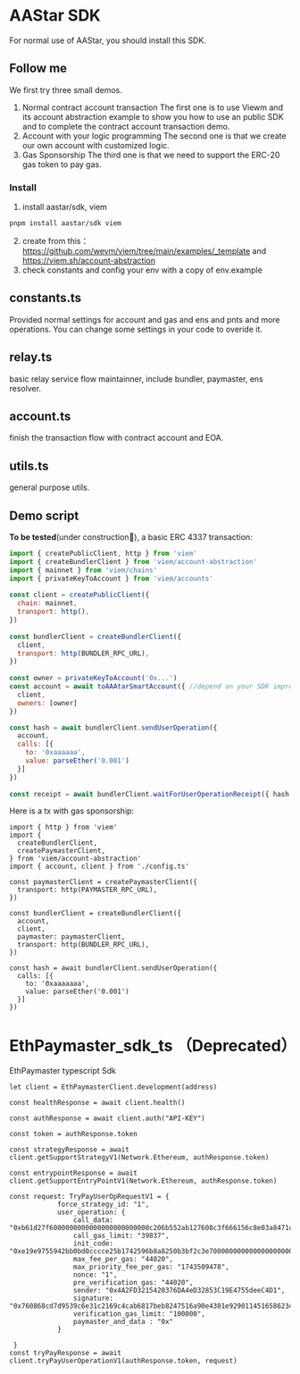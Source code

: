 # AAStar SDK
For normal use of AAStar, you should install this SDK.

## Follow me
We first try three small demos. 
1. Normal contract account transaction
The first one is to use Viewm and its account abstraction example to show you how to use an public SDK and to complete the contract account transaction demo. 
2. Account with your logic programming
The second one is that we create our own account with customized logic.
3. Gas Sponsorship
The third one is that we need to support the ERC-20 gas token to pay gas.

### Install
1. install aastar/sdk, viem
  ```
  pnpm install aastar/sdk viem
  ```
2. create from this：https://github.com/wevm/viem/tree/main/examples/_template and https://viem.sh/account-abstraction
3. check constants and config your env with a copy of env.example

## constants.ts
Provided normal settings for account and gas and ens and pnts and more operations.
You can change some settings in your code to overide it.

## relay.ts
basic relay service flow maintainner, include bundler, paymaster, ens resolver.

## account.ts
finish the transaction flow with contract account and EOA.

## utils.ts
general purpose utils.

## Demo script


**To be tested**(under construction🚧), a basic ERC 4337 transaction:
```javascript
import { createPublicClient, http } from 'viem'
import { createBundlerClient } from 'viem/account-abstraction'
import { mainnet } from 'viem/chains'
import { privateKeyToAccount } from 'viem/accounts'
 
const client = createPublicClient({
  chain: mainnet,
  transport: http(),
})
 
const bundlerClient = createBundlerClient({ 
  client, 
  transport: http(BUNDLER_RPC_URL), 
}) 
 
const owner = privateKeyToAccount('0x...') 
const account = await toAAAtarSmartAccount({ //depend on your SDK improted method
  client, 
  owners: [owner] 
})

const hash = await bundlerClient.sendUserOperation({ 
  account, 
  calls: [{ 
    to: '0xaaaaaa', 
    value: parseEther('0.001') 
  }] 
}) 
 
const receipt = await bundlerClient.waitForUserOperationReceipt({ hash }) 

```

Here is a tx with gas sponsorship:
```
import { http } from 'viem'
import { 
  createBundlerClient, 
  createPaymasterClient,
} from 'viem/account-abstraction'
import { account, client } from './config.ts'
 
const paymasterClient = createPaymasterClient({ 
  transport: http(PAYMASTER_RPC_URL), 
}) 
 
const bundlerClient = createBundlerClient({
  account,
  client,
  paymaster: paymasterClient, 
  transport: http(BUNDLER_RPC_URL),
})
 
const hash = await bundlerClient.sendUserOperation({
  calls: [{
    to: '0xaaaaaaa',
    value: parseEther('0.001')
  }]
})

```

# EthPaymaster_sdk_ts （Deprecated）
EthPaymaster typescript Sdk

```tsx
let client = EthPaymasterClient.development(address)
 
const healthResponse = await client.health()
   
const authResponse = await client.auth("API-KEY")
  
const token = authResponse.token
  
const strategyResponse = await client.getSupportStrategyV1(Network.Ethereum, authResponse.token) 
  
const entrypointResponse = await client.getSupportEntryPointV1(Network.Ethereum, authResponse.token)
 
const request: TryPayUserOpRequestV1 = {
            force_strategy_id: "1",
            user_operation: {
                call_data: "0xb61d27f6000000000000000000000000c206b552ab127608c3f666156c8e03a8471c72df000000000000000000000000000000000000000000000000002386f26fc1000000000000000000000000000000000000000000000000000000000000000000600000000000000000000000000000000000000000000000000000000000000000",
                call_gas_limit: "39837",
                init_code: "0xe19e9755942bb0bd0cccce25b1742596b8a8250b3bf2c3e700000000000000000000000078d4f01f56b982a3b03c4e127a5d3afa8ebee6860000000000000000000000008b388a082f370d8ac2e2b3997e9151168bd09ff50000000000000000000000000000000000000000000000000000000000000000",
                max_fee_per_gas: "44020",
                max_priority_fee_per_gas: "1743509478",
                nonce: "1",
                pre_verification_gas: "44020",
                sender: "0x4A2FD3215420376DA4eD32853C19E4755deeC4D1",
                signature: "0x760868cd7d9539c6e31c2169c4cab6817beb8247516a90e4301e929011451658623455035b83d38e987ef2e57558695040a25219c39eaa0e31a0ead16a5c925c1c",
                verification_gas_limit: "100000",
                paymaster_and_data : "0x"
            }

 }
const tryPayResponse = await client.tryPayUserOperationV1(authResponse.token, request)
```
